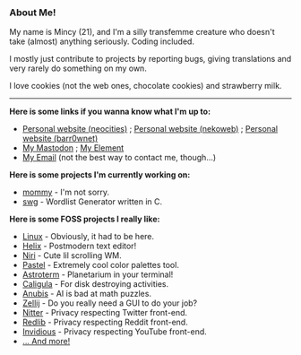 ### About Me!

My name is Mincy (21), and I'm a silly transfemme creature who doesn't take (almost) anything seriously.
Coding included.

I mostly just contribute to projects by reporting bugs, giving translations and very rarely do something on my own.

I love cookies (not the web ones, chocolate cookies) and strawberry milk.

---

**Here is some links if you wanna know what I'm up to:**
- [Personal website (neocities)](https://mincy.neocities.org/) ; [Personal website (nekoweb)](https://mincy.nekoweb.org/) ; [Personal website (barr0wnet)](https://alphamethyl.barr0w.net/~sleepybunny/)
- [My Mastodon](https://tech.lgbt/@sleepybunny/) ; [My Element](https://matrix.to/#/@sleepybunny:matrix.org/)
- [My Email](mailto:sleepymincy@proton.me) (not the best way to contact me, though...)

**Here is some projects I'm currently working on:**
- [mommy](https://github.com/sleepymincy/mommy) - I'm not sorry.
- [swg](https://github.com/sleepymincy/swg) - Wordlist Generator written in C.

**Here is some FOSS projects I really like:**
- [Linux](https://github.com/torvalds/linux) - Obviously, it had to be here.
- [Helix](https://github.com/helix-editor/helix) - Postmodern text editor!
- [Niri](https://github.com/YaLTeR/niri) - Cute lil scrolling WM.
- [Pastel](https://github.com/sharkdp/pastel) - Extremely cool color palettes tool.
- [Astroterm](https://github.com/da-luce/astroterm) - Planetarium in your terminal!
- [Caligula](https://github.com/ifd3f/caligula) - For disk destroying activities.
- [Anubis](https://github.com/TecharoHQ/anubis) - AI is bad at math puzzles.
- [Zellij](https://github.com/zellij-org/zellij) - Do you really need a GUI to do your job?
- [Nitter](https://github.com/zedeus/nitter) - Privacy respecting Twitter front-end.
- [Redlib](https://github.com/redlib-org/redlib) - Privacy respecting Reddit front-end.
- [Invidious](https://github.com/iv-org/invidious) - Privacy respecting YouTube front-end.
- [... And more!](https://github.com/sleepymincy?tab=stars)
